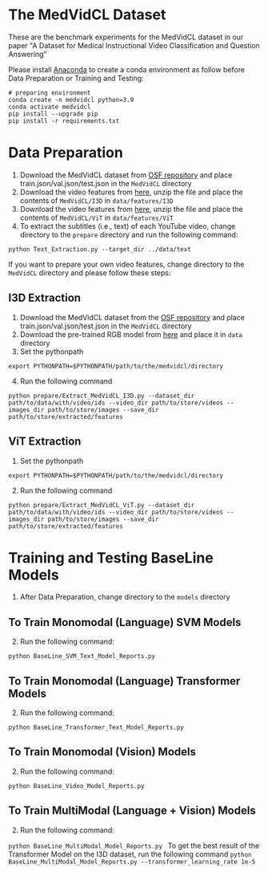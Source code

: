 # The MedVidCL Dataset

These are the benchmark experiments for the MedVidCL dataset in our paper "A Dataset for Medical Instructional Video Classification and Question Answering" 

Please install [Anaconda](https://www.anaconda.com/distribution/) to create a conda environment as follow before Data Preparation or Training and Testing:
```shell script
# preparing environment
conda create -n medvidcl python=3.9
conda activate medvidcl
pip install --upgrade pip
pip install -r requirements.txt
```

# Data Preparation
1) Download the MedVidCL dataset from [OSF repository]() and place train.json/val.json/test.json in the `MedVidCL` directory
2) Download the video features from [here](https://bionlp.nlm.nih.gov/), unzip the file and place the contents of `MedVidCL/I3D` in `data/features/I3D`
3) Download the video features from [here](https://bionlp.nlm.nih.gov/), unzip the file and place the contents of `MedVidCL/ViT` in `data/features/ViT`
4) To extract the subtitles (i.e., text) of each YouTube video, change directory to the `prepare` directory and run the following command:

``python Text_Extraction.py --target_dir ../data/text
``

If you want to prepare your own video features, change directory to the `MedVidCL` directory and please follow these steps:

## I3D Extraction
1) Download the MedVidCL dataset from the [OSF repository]() and place train.json/val.json/test.json in the `MedVidCL` directory
2) Download the pre-trained RGB model from [here](https://github.com/piergiaj/pytorch-i3d/blob/master/models/rgb_imagenet.pt) and place it in `data` directory
3) Set the pythonpath
```shell script
export PYTHONPATH=$PYTHONPATH/path/to/the/medvidcl/directory
```
4) Run the following command

``python prepare/Extract_MedVidCL_I3D.py --dataset_dir path/to/data/with/video/ids --video_dir path/to/store/videos --images_dir path/to/store/images --save_dir path/to/store/extracted/features
``

## ViT Extraction
1) Set the pythonpath
```shell script
export PYTHONPATH=$PYTHONPATH/path/to/the/medvidcl/directory
```
2) Run the following command

``python prepare/Extract_MedVidCL_ViT.py --dataset_dir path/to/data/with/video/ids --video_dir path/to/store/videos --images_dir path/to/store/images --save_dir path/to/store/extracted/features
``

# Training and Testing BaseLine Models

1) After Data Preparation, change directory to the `models` directory

## To Train Monomodal (Language) SVM Models
2) Run the following command:

``python BaseLine_SVM_Text_Model_Reports.py
``

## To Train Monomodal (Language) Transformer Models
2) Run the following command:

``python BaseLine_Transformer_Text_Model_Reports.py
``

## To Train Monomodal (Vision) Models
2) Run the following command:

``python BaseLine_Video_Model_Reports.py
``

## To Train MultiModal (Language + Vision) Models
2) Run the following command:

``python BaseLine_MultiModal_Model_Reports.py
``
To get the best result of the Transformer Model on the I3D dataset, run the following command
``python BaseLine_MultiModal_Model_Reports.py --transformer_learning_rate 1e-5
``
